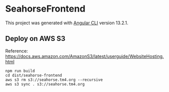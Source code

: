 # SeahorseFrontend

This project was generated with [Angular CLI](https://github.com/angular/angular-cli) version 13.2.1.

## Deploy on AWS S3

Reference: https://docs.aws.amazon.com/AmazonS3/latest/userguide/WebsiteHosting.html

```shell
npm run build
cd dist/seahorse-frontend
aws s3 rm s3://seahorse.tm4.org --recursive
aws s3 sync . s3://seahorse.tm4.org
```
